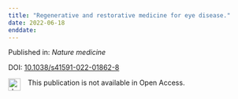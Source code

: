 ```yaml
---
title: "Regenerative and restorative medicine for eye disease."
date: 2022-06-18
enddate:
---
```


Published in: *Nature medicine*

DOI: [10.1038/s41591-022-01862-8](https://doi.org/10.1038/s41591-022-01862-8)

<img src=https://upload.wikimedia.org/wikipedia/commons/thumb/0/0e/Closed_Access_logo_transparent.svg/1200px-Closed_Access_logo_transparent.svg.png alt="drawing" width="25" align="left"/> &nbsp;&nbsp;&nbsp;This publication is not available in Open Access.


